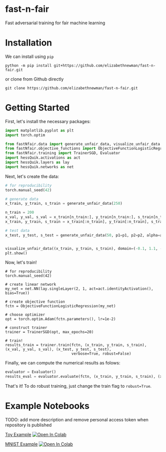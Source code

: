 # fast-n-fair
Fast adversarial training for fair machine learning

# Installation

We can install using ```pip```
```console
python -m pip install git+https://github.com/elizabethnewman/fast-n-fair.git
```
or clone from Github directly
```console
git clone https://github.com/elizabethnewman/fast-n-fair.git
```
# Getting Started

First, let's install the necessary packages:
```python 
import matplotlib.pyplot as plt
import torch.optim

from fastNfair.data import generate_unfair_data, visualize_unfair_data
from fastNfair.objective_functions import ObjectiveFunctionLogisticRegression
from fastNfair.training import TrainerSGD, Evaluator
import hessQuik.activations as act
import hessQuik.layers as lay
import hessQuik.networks as net
```

Next, let's create the data:
```python
# for reproducibility
torch.manual_seed(42)

# generate data
x_train, y_train, s_train = generate_unfair_data(250)

n_train = 200
x_val, y_val, s_val = x_train[n_train:], y_train[n_train:], s_train[n_train:]
x_train, y_train, s_train = x_train[:n_train], y_train[:n_train], s_train[:n_train]

# test data
x_test, y_test, s_test = generate_unfair_data(50, p1=p1, p2=p2, alpha=alpha)


visualize_unfair_data((x_train, y_train, s_train), domain=(-0.1, 1.1, -0.1, 1.1))
plt.show()
```

Now, let's train!
```
# for reproducibility
torch.manual_seed(42)

# create linear network
my_net = net.NN(lay.singleLayer(2, 1, act=act.identityActivation(), bias=True))

# create objective function
fctn = ObjectiveFunctionLogisticRegression(my_net)

# choose optimizer
opt = torch.optim.Adam(fctn.parameters(), lr=1e-2)

# construct trainer
trainer = TrainerSGD(opt, max_epochs=20)

# train!
results_train = trainer.train(fctn, (x_train, y_train, s_train), (x_val, y_val, s_val), (x_test, y_test, s_test), 
                              verbose=True, robust=False)
```
Finally, we can compute the numerical results as folows:
```python 
evaluator = Evaluator()
results_eval = evaluator.evaluate(fctn, (x_train, y_train, s_train), (x_val, y_val, s_val), (x_test, y_test, s_test))
```
That's it!  To do robust training, just change the train flag to ```robust=True```.

# Example Notebooks

TODO: add more description and remove personal access token when repository is published

[Toy Example](https://github.com/elizabethnewman/fast-n-fair/blob/main/fastNfair/examples/notebooks/FastNFair_ToyExample.ipynb) [![Open In Colab](https://colab.research.google.com/assets/colab-badge.svg)](https://colab.research.google.com/github/elizabethnewman/fast-n-fair/blob/main/fastNfair/examples/notebooks/FastNFair_ToyExample.ipynb)

[MNIST Example](https://github.com/elizabethnewman/fast-n-fair/blob/main/fastNfair/examples/notebooks/FastNFair_MNISTBinary.ipynb) [![Open In Colab](https://colab.research.google.com/assets/colab-badge.svg)](https://colab.research.google.com/github/elizabethnewman/fast-n-fair/blob/main/fastNfair/examples/notebooks/FastNFair_MNISTBinary.ipynb)
